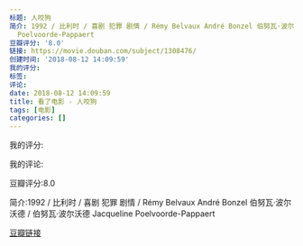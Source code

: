 ```yaml
---
标题: 人咬狗
简介: 1992 / 比利时 / 喜剧 犯罪 剧情 / Rémy Belvaux André Bonzel 伯努瓦·波尔沃德 / 伯努瓦·波尔沃德 Jacqueline
  Poelvoorde-Pappaert
豆瓣评分: '8.0'
链接: https://movie.douban.com/subject/1308476/
创建时间: '2018-08-12 14:09:59'
我的评分:
标签:
评论:
date: 2018-08-12 14:09:59
title: 看了电影 - 人咬狗
tags: [电影]
categories: []
---
```


我的评分:

我的评论:

豆瓣评分:8.0

简介:1992 / 比利时 / 喜剧 犯罪 剧情 / Rémy Belvaux André Bonzel 伯努瓦·波尔沃德 / 伯努瓦·波尔沃德 Jacqueline Poelvoorde-Pappaert

[豆瓣链接](https://movie.douban.com/subject/1308476/)

